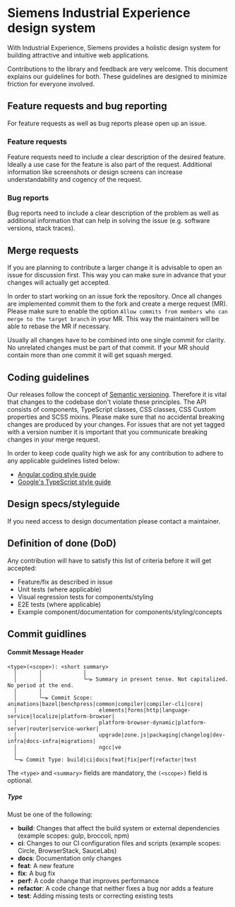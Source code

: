 <!--
SPDX-FileCopyrightText: 2023 Siemens AG

SPDX-License-Identifier: MIT
-->

# Siemens Industrial Experience design system

With Industrial Experience, Siemens provides a holistic design system for building attractive and intuitive web applications.

Contributions to the library and feedback are very welcome.
This document explains our guidelines for both.
These guidelines are designed to minimize friction for everyone involved.

## Feature requests and bug reporting

For feature requests as well as bug reports please open up an issue.

### Feature requests

Feature requests need to include a clear description of the desired feature. Ideally a use case for the feature is also part of the request. Additional information like screenshots or design screens can increase understandability and cogency of the request.

### Bug reports

Bug reports need to include a clear description of the problem as well as additional information that can help in solving the issue (e.g. software versions, stack traces).

## Merge requests

If you are planning to contribute a larger change it is advisable to open an issue for discussion first. This way you can make sure in advance that your changes will actually get accepted.

In order to start working on an issue fork the repository.
Once all changes are implemented commit them to the fork and create a merge request (MR).
Please make sure to enable the option `Allow commits from members who can merge to the target branch` in your MR. This way the maintainers will be able to rebase the MR if necessary.

Usually all changes have to be combined into one single commit for clarity. No unrelated changes must be part of that commit.
If your MR should contain more than one commit it will get squash merged.

## Coding guidelines

Our releases follow the concept of [Semantic versioning](https://semver.org/). Therefore it is vital that changes to the codebase don't violate these principles.
The API consists of components, TypeScript classes, CSS classes, CSS Custom properties and SCSS mixins.
Please make sure that no accidental breaking changes are produced by your changes.
For issues that are not yet tagged with a version number it is important that you communicate breaking changes in your merge request.

In order to keep code quality high we ask for any contribution to adhere to any applicable guidelines listed below:

- [Angular coding style guide](https://angular.io/guide/styleguide)
- [Google's TypeScript style guide](https://google.github.io/styleguide/tsguide.html)

## Design specs/styleguide

If you need access to design documentation please contact a maintainer.

## Definition of done (DoD)

Any contribution will have to satisfy this list of criteria before it will get accepted:

- Feature/fix as described in issue
- Unit tests (where applicable)
- Visual regression tests for components/styling
- E2E tests (where applicable)
- Example component/documentation for components/styling/concepts

## Commit guidlines

#### <a name="commit-header"></a>Commit Message Header

```
<type>(<scope>): <short summary>
  │       │             │
  │       │             └─⫸ Summary in present tense. Not capitalized. No period at the end.
  │       │
  │       └─⫸ Commit Scope: animations|bazel|benchpress|common|compiler|compiler-cli|core|
  │                          elements|forms|http|language-service|localize|platform-browser|
  │                          platform-browser-dynamic|platform-server|router|service-worker|
  │                          upgrade|zone.js|packaging|changelog|dev-infra|docs-infra|migrations|
  │                          ngcc|ve
  │
  └─⫸ Commit Type: build|ci|docs|feat|fix|perf|refactor|test
```

The `<type>` and `<summary>` fields are mandatory, the `(<scope>)` field is optional.

##### Type

Must be one of the following:

- **build**: Changes that affect the build system or external dependencies (example scopes: gulp, broccoli, npm)
- **ci**: Changes to our CI configuration files and scripts (example scopes: Circle, BrowserStack, SauceLabs)
- **docs**: Documentation only changes
- **feat**: A new feature
- **fix**: A bug fix
- **perf**: A code change that improves performance
- **refactor**: A code change that neither fixes a bug nor adds a feature
- **test**: Adding missing tests or correcting existing tests
